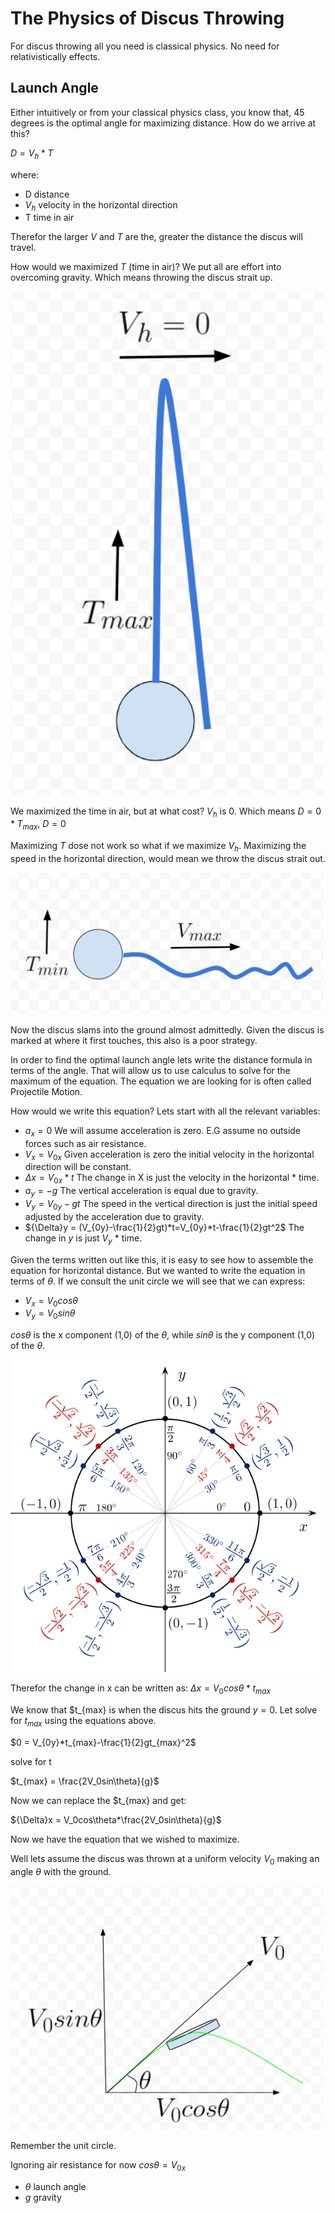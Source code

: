 # The Physics of Discus Throwing

For discus throwing all you need is classical physics. No need for relativistically effects.

## Launch Angle

Either intuitively or from your classical physics class, you know that, 45 degrees is the optimal angle for maximizing distance. How do we arrive at this?

$D=V_h*T$

where:

- D distance
- $V_h$ velocity in the horizontal direction
- T time in air

Therefor the larger $V$ and $T$ are the, greater the distance the discus will travel.

How would we maximized $T$ (time in air)? We put all are effort into overcoming gravity. Which means throwing the discus strait up.

<img src="https://raw.githubusercontent.com/nmharmon8/TheAdventuresOfAliceAndBobPosts/main/posts/post_assets/discus/D_Up.png" width=500/>

We maximized the time in air, but at what cost? $V_h$ is 0. Which means $D=0*T_{max}$, $D=0$

Maximizing $T$ dose not work so what if we maximize $V_h$. Maximizing the speed in the horizontal direction, would mean we throw the discus strait out. 

<img src="https://raw.githubusercontent.com/nmharmon8/TheAdventuresOfAliceAndBobPosts/main/posts/post_assets/discus/D_h.png" width=500/>

Now the discus slams into the ground almost admittedly. Given the discus is marked at where it first touches, this also is a poor strategy.



In order to find the optimal launch angle lets write the distance formula in terms of the angle. That will allow us to use calculus to solve for the maximum of the equation. The equation we are looking for is often called Projectile Motion.


How would we write this equation? Lets start with all the relevant variables:

- $a_x=0$ We will assume acceleration is zero. E.G assume no outside forces such as air resistance.
- $V_x=V_{0x}$ Given acceleration is zero the initial velocity in the horizontal direction will be constant.
- ${\Delta}x = V_{0x}*t$ The change in X is just the velocity in the horizontal * time.
- $a_y=-g$ The vertical acceleration is equal due to gravity.
- $V_y=V_{0y} - gt$ The speed in the vertical direction is just the initial speed adjusted by the acceleration due to gravity. 
- ${\Delta}y = (V_{0y}-\frac{1}{2}gt)*t=V_{0y}*t-\frac{1}{2}gt^2$ The change in $y$ is just $V_y$ * time.

Given the terms written out like this, it is easy to see how to assemble the equation for horizontal distance. But we wanted to write the equation in terms of $\theta$. If we consult the unit circle we will see that we can express:

- $V_x=V_0cos\theta$
- $V_y=V_0sin\theta$

$cos\theta$ is the x component (1,0) of the $\theta$, while $sin\theta$ is the y component (1,0) of the $\theta$. 

<img src="https://raw.githubusercontent.com/nmharmon8/TheAdventuresOfAliceAndBobPosts/main/posts/post_assets/discus/unitc.png" width=500/>


Therefor the change in x can be written as:
${\Delta}x = V_0cos\theta*t_{max}$

We know that $t_{max} is when the discus hits the ground $y=0$. Let solve for $t_{max}$ using the equations above.

$0 = V_{0y}*t_{max}-\frac{1}{2}gt_{max}^2$ 

solve for t 

$t_{max} = \frac{2V_0sin\theta}{g}$

Now we can replace the $t_{max} and get:

${\Delta}x = V_0cos\theta*\frac{2V_0sin\theta}{g}$

Now we have the equation that we wished to maximize.


Well lets assume the discus was thrown at a uniform velocity $V_0$ making an angle $\theta$ with the ground.


<img src="https://raw.githubusercontent.com/nmharmon8/TheAdventuresOfAliceAndBobPosts/main/posts/post_assets/discus/proM.png" width=500/>


Remember the unit circle. 

Ignoring air resistance for now $cos\theta=V_{0x}$

 




- $\theta$ launch angle
- $g$ gravity

